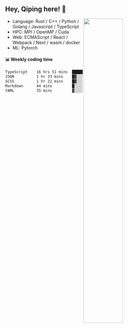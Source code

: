 

## Hey, Qiping here! :wave:

[<img align="right" width="50%" src="https://github-readme-stats.vercel.app/api?username=ppppqp&theme=dark&show_icons=true">](https://metrics.lecoq.io/ppppqp?template=classic)



-   Language: Rust / C++ / Python / Golang / Javascript / TypeScript
-   HPC: MPI / OpenMP / Cuda
-   Web: ECMAScript / React / Webpack / Next / wasm / docker
-   ML: Pytorch



#### :bar_chart: Weekly coding time

<!--START_SECTION:waka-->

```txt
TypeScript    16 hrs 51 mins  ███████████████████░░░░░░   76.11 %
JSON          1 hr 33 mins    █▓░░░░░░░░░░░░░░░░░░░░░░░   07.04 %
SCSS          1 hr 22 mins    █▓░░░░░░░░░░░░░░░░░░░░░░░   06.24 %
Markdown      44 mins         █░░░░░░░░░░░░░░░░░░░░░░░░   03.37 %
YAML          35 mins         ▓░░░░░░░░░░░░░░░░░░░░░░░░   02.71 %
```

<!--END_SECTION:waka-->
